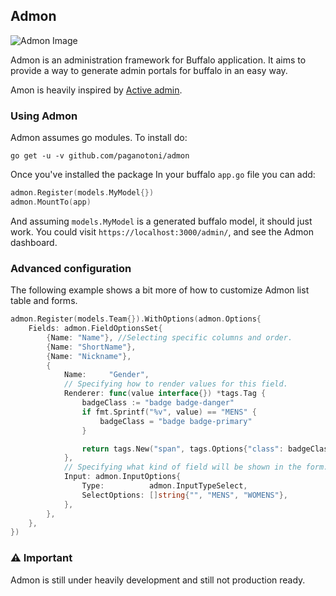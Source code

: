 ## Admon

![Admon Image](https://user-images.githubusercontent.com/645522/65819149-e99ed280-e1de-11e9-812b-c5a7d5716b29.png)

Admon is an administration framework for Buffalo application. It aims to provide a way to generate admin portals for buffalo in an easy way. 

Amon is heavily inspired by [Active admin]("https://activeadmin.info").

### Using Admon

Admon assumes go modules. To install do:

```
go get -u -v github.com/paganotoni/admon
```

Once you've installed the package In your buffalo `app.go` file you can add:

```go
admon.Register(models.MyModel{})
admon.MountTo(app)
```

And assuming `models.MyModel` is a generated buffalo model, it should just work. You could visit `https://localhost:3000/admin/`, and see the Admon dashboard.

### Advanced configuration

The following example shows a bit more of how to customize Admon list table and forms.

```go
admon.Register(models.Team{}).WithOptions(admon.Options{
    Fields: admon.FieldOptionsSet{
        {Name: "Name"}, //Selecting specific columns and order.
        {Name: "ShortName"},
        {Name: "Nickname"},
        {
            Name:     "Gender",
            // Specifying how to render values for this field.
            Renderer: func(value interface{}) *tags.Tag { 
                badgeClass := "badge badge-danger"
                if fmt.Sprintf("%v", value) == "MENS" {
                    badgeClass = "badge badge-primary"
                }

                return tags.New("span", tags.Options{"class": badgeClass, "body": value})
            },
            // Specifying what kind of field will be shown in the form.
            Input: admon.InputOptions{
                Type:          admon.InputTypeSelect,
                SelectOptions: []string{"", "MENS", "WOMENS"},
            },
        },
    },
})
```

### ⚠️ Important

Admon is still under heavily development and still not production ready.





